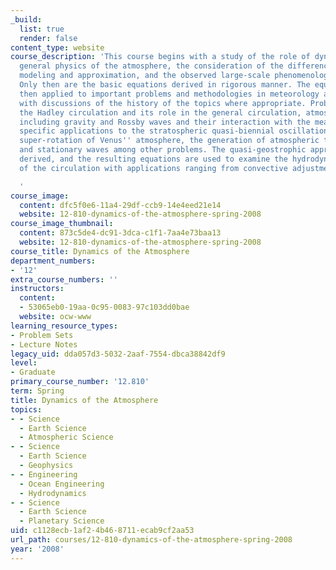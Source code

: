 ```yaml
---
_build:
  list: true
  render: false
content_type: website
course_description: 'This course begins with a study of the role of dynamics in the
  general physics of the atmosphere, the consideration of the differences between
  modeling and approximation, and the observed large-scale phenomenology of the atmosphere.
  Only then are the basic equations derived in rigorous manner. The equations are
  then applied to important problems and methodologies in meteorology and climate,
  with discussions of the history of the topics where appropriate. Problems include
  the Hadley circulation and its role in the general circulation, atmospheric waves
  including gravity and Rossby waves and their interaction with the mean flow, with
  specific applications to the stratospheric quasi-biennial oscillation, tides, the
  super-rotation of Venus'' atmosphere, the generation of atmospheric turbulence,
  and stationary waves among other problems. The quasi-geostrophic approximation is
  derived, and the resulting equations are used to examine the hydrodynamic stability
  of the circulation with applications ranging from convective adjustment to climate.

  '
course_image:
  content: dfc5f0e6-11a4-29df-ccb9-14e4eed21e14
  website: 12-810-dynamics-of-the-atmosphere-spring-2008
course_image_thumbnail:
  content: 873c5de4-dc91-3dca-c1f1-7aa4e73baa13
  website: 12-810-dynamics-of-the-atmosphere-spring-2008
course_title: Dynamics of the Atmosphere
department_numbers:
- '12'
extra_course_numbers: ''
instructors:
  content:
  - 53065eb0-19aa-0c95-0083-97c103dd0bae
  website: ocw-www
learning_resource_types:
- Problem Sets
- Lecture Notes
legacy_uid: dda057d3-5032-2aaf-7554-dbca38842df9
level:
- Graduate
primary_course_number: '12.810'
term: Spring
title: Dynamics of the Atmosphere
topics:
- - Science
  - Earth Science
  - Atmospheric Science
- - Science
  - Earth Science
  - Geophysics
- - Engineering
  - Ocean Engineering
  - Hydrodynamics
- - Science
  - Earth Science
  - Planetary Science
uid: c1128ecb-1af2-4b46-8711-ecab9cf2aa53
url_path: courses/12-810-dynamics-of-the-atmosphere-spring-2008
year: '2008'
---
```

